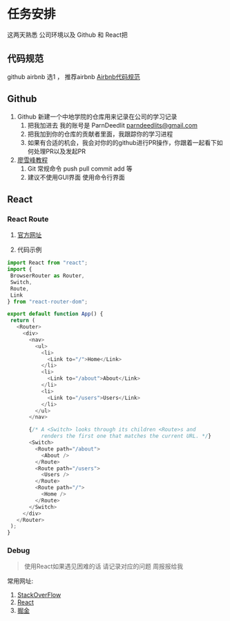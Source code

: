 # 任务安排
这两天熟悉 公司环境以及 Github 和 React把

## 代码规范
github  airbnb 选1 ，  推荐airbnb
[Airbnb代码规范](https://github.com/airbnb/javascript)

## Github

1. Github 新建一个中地学院的仓库用来记录在公司的学习记录
    1. 把我加进去  我的账号是 ParnDeedlit parndeedlits@gmail.com
    1. 把我加到你的仓库的贡献者里面，我跟踪你的学习进程
    1. 如果有合适的机会，我会对你的的github进行PR操作，你跟着一起看下如何处理PR以及发起PR
1. [廖雪峰教程](https://www.liaoxuefeng.com/wiki/896043488029600)
    1. Git 常规命令 push pull commit add 等
    2. 建议不使用GUI界面  使用命令行界面


## React

### React Route
 1. [官方网址](https://reacttraining.com/react-router/)
 
 1. 代码示例
 ``` javascript
 import React from "react";
import {
  BrowserRouter as Router,
  Switch,
  Route,
  Link
} from "react-router-dom";

export default function App() {
  return (
    <Router>
      <div>
        <nav>
          <ul>
            <li>
              <Link to="/">Home</Link>
            </li>
            <li>
              <Link to="/about">About</Link>
            </li>
            <li>
              <Link to="/users">Users</Link>
            </li>
          </ul>
        </nav>

        {/* A <Switch> looks through its children <Route>s and
            renders the first one that matches the current URL. */}
        <Switch>
          <Route path="/about">
            <About />
          </Route>
          <Route path="/users">
            <Users />
          </Route>
          <Route path="/">
            <Home />
          </Route>
        </Switch>
      </div>
    </Router>
  );
}
 ```

 ### Debug

 > 使用React如果遇见困难的话 请记录对应的问题 周报报给我

常用网址: 
1. [StackOverFlow](https://stackoverflow.com/)
1. [React](https://react.docschina.org/)
1. [掘金](https://juejin.im/)
